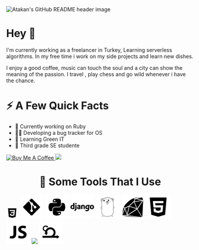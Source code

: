 <img src="https://i.imgur.com/oRSMlSV.png" alt="Atakan's GitHub README header image" style="width:1000px;height:500px">

<h1>Hey 👋</h1>
<p>I'm currently working as a freelancer in Turkey, Learning serverless algorithms. In my free time i work on my side projects and learn new dishes.</p>
<p>I enjoy a good coffee, music can touch the soul and a city can show the meaning of the passion. I travel , play chess and go wild whenever i have the chance.</p>

<h1>⚡️ A Few Quick Facts</h1>
<ul>
      <li>📙 Currently working on Ruby</li>
      <li>👨‍💻 Developing a bug tracker for OS</li>
      <li>🍌 Learning Green IT</li>
      <li>🌵 Third grade SE studente </li>
</ul>
      


<p>
<a href="www.buymeacoffee.com//lifeonshorV" target="_blank" rel="noreferrer nofollow">
      <img src="https://cdn.buymeacoffee.com/buttons/default-red.png" alt="Buy Me A Coffee" height="40" width="170" >
            </a>
<a href="https://www.linkedin.com/in/atakan-yildirim-1b202a234/"><img src="https://img.shields.io/badge/linkedin-%230077B5.svg?&style=for-the-badge&logo=linkedin&logoColor=white"height=40></a></p>
</div>

<center><h1>🚀 Some Tools That I Use</h1></center>
<p>
<img src='https://raw.githubusercontent.com/vorillaz/devicons/ba75593fdf8d66496676a90cbf127d721f73e961/!PNG/css3.png'>
<img src='https://raw.githubusercontent.com/vorillaz/devicons/ba75593fdf8d66496676a90cbf127d721f73e961/!SVG/git.svg'>
<img src='https://raw.githubusercontent.com/vorillaz/devicons/ba75593fdf8d66496676a90cbf127d721f73e961/!SVG/python.svg'>
<img src='https://raw.githubusercontent.com/vorillaz/devicons/ba75593fdf8d66496676a90cbf127d721f73e961/!SVG/django.svg'>
<img src='https://raw.githubusercontent.com/vorillaz/devicons/ba75593fdf8d66496676a90cbf127d721f73e961/!SVG/go.svg'>
<img src='https://raw.githubusercontent.com/vorillaz/devicons/ba75593fdf8d66496676a90cbf127d721f73e961/!SVG/ruby.svg'>
<img src='https://raw.githubusercontent.com/vorillaz/devicons/ba75593fdf8d66496676a90cbf127d721f73e961/!SVG/html5.svg'>
<img src='https://raw.githubusercontent.com/vorillaz/devicons/ba75593fdf8d66496676a90cbf127d721f73e961/!SVG/javascript.svg'>
<img src='https://raw.githubusercontent.com/vorillaz/devicons/ba75593fdf8d66496676a90cbf127d721f73e961/!SVG/sqllite.svg'>
<img src='https://raw.githubusercontent.com/vorillaz/devicons/ba75593fdf8d66496676a90cbf127d721f73e961/!SVG/scrum.svg'>
      </p>






